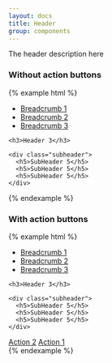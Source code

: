 ```yaml
---
layout: docs
title: Header
group: components
---
```


The header description here

### Without action buttons

{% example html %}
<div class="header">
  <div class="left">
    <div class="breadcrumbs">
      <ul class="breadcrumb">
        <li class="breadcrumb-item text-uppercase">
          <a href="#" >Breadcrumb 1</a>
        </li>
        <li class="breadcrumb-item text-uppercase">
          <a href="#" >Breadcrumb 2</a>
        </li>
        <li class="breadcrumb-item text-uppercase">
          <a href="#" >Breadcrumb 3</a>
        </li>
      </ul>
    </div>

    <h3>Header 3</h3>

    <div class="subheader">
      <h5>SubHeader 5</h5>
      <h5>SubHeader 5</h5>
      <h5>SubHeader 5</h5>
    </div>
  </div>

  <div class="right"></div>
</div>
{% endexample %}

### With action buttons

{% example html %}
<div class="header">
  <div class="left">
    <div class="breadcrumbs">
      <ul class="breadcrumb">
        <li class="breadcrumb-item text-uppercase">
          <a href="#" >Breadcrumb 1</a>
        </li>
        <li class="breadcrumb-item text-uppercase">
          <a href="#" >Breadcrumb 2</a>
        </li>
        <li class="breadcrumb-item text-uppercase">
          <a href="#" >Breadcrumb 3</a>
        </li>
      </ul>
    </div>

    <h3>Header 3</h3>

    <div class="subheader">
      <h5>SubHeader 5</h5>
      <h5>SubHeader 5</h5>
      <h5>SubHeader 5</h5>
    </div>
  </div>

  <div class="right">
    <a href="#" class="btn btn-primary">Action 2</a>
    <a href="#" class="btn btn-primary">Action 1</a>
  </div>
</div>
{% endexample %}
